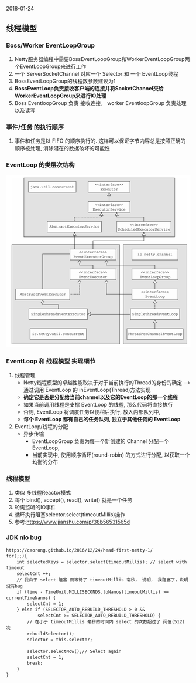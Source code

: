 2018-01-24

## 线程模型

### Boss/Worker EventLoopGroup
1. Netty服务器编程中需要BossEventLoopGroup和WorkerEventLoopGroup两个EventLoopGroup来进行工作
2. 一个 ServerSocketChannel 对应一个 Selector 和 一个 EventLoop线程
3. BossEventLoopGroup的线程数参数建议为1
4. **BossEventLoop负责接收客户端的连接并将SocketChannel交给WorkerEventLoopGroup来进行IO处理**
5. Boss EventloopGroup 负责 接收连接， worker EventloopGroup 负责处理以及读写

### 事件/任务 的执行顺序
1. 事件和任务是以 FIFO 的顺序执行的. 这样可以保证字节内容总是按照正确的顺序被处理, 消除潜在的数据破坏的可能性

### EventLoop 的类层次结构
![](1.png)

### 

### EventLoop 和 线程模型 实现细节
1. 线程管理
   - Netty线程模型的卓越性能取决于对于当前执行的Thread的身份的确定 --> 通过调用 EventLoop 的 inEventLoop(Thread)方法实现
   - **确定它是否是分配给当前channel以及它的EventLoop的那一个线程**
   - 如果当前调用线程是支撑 EventLoop 的线程, 那么代码将直接执行
   - 否则, EventLoop 将调度任务以便稍后执行, 放入内部队列中, 
   - **每个 EventLoop 都有自己的任务队列, 独立于其他任何的 EventLoop**
2. EventLoop/线程的分配
    - 异步传输
        - EventLoopGroup 负责为每一个新创建的 Channel 分配一个 EventLoop, 
        - 当前实现中, 使用顺序循环(round-robin) 的方式进行分配, 以获取一个均衡的分布


### 线程模型
1. 类似 多线程Reactor模式
2. 每个 bind(), accept(), read(), write() 就是一个任务
3. 轮询监听的IO事件
4. 循环执行阻塞selector.select(timeoutMIllis)操作
5. 参考:https://www.jianshu.com/p/38b56531565d

### JDK nio bug
```text
https://caorong.github.io/2016/12/24/head-first-netty-1/
for(;;){
    int selectedKeys = selector.select(timeoutMillis); // select with timeout
    selectCnt ++;
    // 我由于 select 阻塞 而等待了 timeoutMillis 毫秒， 说明， 我阻塞了，说明没有bug
    if (time - TimeUnit.MILLISECONDS.toNanos(timeoutMillis) >= currentTimeNanos) {
        selectCnt = 1;
    } else if (SELECTOR_AUTO_REBUILD_THRESHOLD > 0 &&
            selectCnt >= SELECTOR_AUTO_REBUILD_THRESHOLD) {
        // 在小于 timeoutMillis 毫秒的时间内 select 的次数超过了 阀值(512) 次
        rebuildSelector();
        selector = this.selector;

        selector.selectNow();// Select again
        selectCnt = 1;
        break;
    }
}
```

